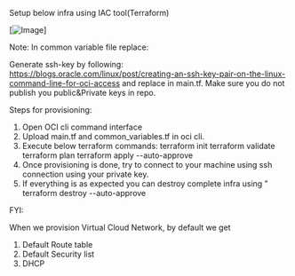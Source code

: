 Setup below infra using IAC tool(Terraform)

[![Image](https://github.com/MultiCloudBootCamp/Oracle/tree/main/BootCamp_Challenges/Day1_Challenge/images/SolutionArchitect_Design.png)]

Note:
In common variable file replace:
<networkcompartid>
<computecompartmentid>

Generate ssh-key by following:
https://blogs.oracle.com/linux/post/creating-an-ssh-key-pair-on-the-linux-command-line-for-oci-access
and replace <Publickey> in main.tf. Make sure you do not publish you public&Private keys in repo.

Steps for provisioning:
1. Open OCI cli command interface
2. Upload main.tf and common_variables.tf in oci cli.
3. Execute below terraform commands:
     terraform init
     terraform validate
     terraform plan
     terraform apply --auto-approve
4. Once provisioning is done, try to connect to your machine using ssh connection using your private key.
5. If everything is as expected you can destroy complete infra using " terraform destroy --auto-approve


FYI:

When we provision Virtual Cloud Network, by default we get
1. Default Route table
2. Default Security list
3. DHCP 